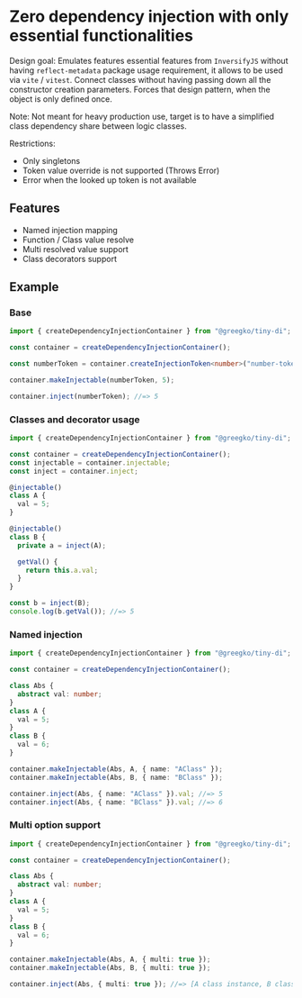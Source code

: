# Zero dependency injection with only essential functionalities

Design goal: Emulates features essential features from `InversifyJS` without having `reflect-metadata` package usage requirement, it allows to be used via `vite` / `vitest`. Connect classes without having passing down all the constructor creation parameters. Forces that design pattern, when the object is only defined once.

Note: Not meant for heavy production use, target is to have a simplified class dependency share between logic classes.

Restrictions:

- Only singletons
- Token value override is not supported (Throws Error)
- Error when the looked up token is not available

## Features

- Named injection mapping
- Function / Class value resolve
- Multi resolved value support
- Class decorators support

## Example

### Base

```ts
import { createDependencyInjectionContainer } from "@greegko/tiny-di";

const container = createDependencyInjectionContainer();

const numberToken = container.createInjectionToken<number>("number-token-name");

container.makeInjectable(numberToken, 5);

container.inject(numberToken); //=> 5
```

### Classes and decorator usage

```ts
import { createDependencyInjectionContainer } from "@greegko/tiny-di";

const container = createDependencyInjectionContainer();
const injectable = container.injectable;
const inject = container.inject;

@injectable()
class A {
  val = 5;
}

@injectable()
class B {
  private a = inject(A);

  getVal() {
    return this.a.val;
  }
}

const b = inject(B);
console.log(b.getVal()); //=> 5
```

### Named injection

```ts
import { createDependencyInjectionContainer } from "@greegko/tiny-di";

const container = createDependencyInjectionContainer();

class Abs {
  abstract val: number;
}
class A {
  val = 5;
}
class B {
  val = 6;
}

container.makeInjectable(Abs, A, { name: "AClass" });
container.makeInjectable(Abs, B, { name: "BClass" });

container.inject(Abs, { name: "AClass" }).val; //=> 5
container.inject(Abs, { name: "BClass" }).val; //=> 6
```

### Multi option support

```ts
import { createDependencyInjectionContainer } from "@greegko/tiny-di";

const container = createDependencyInjectionContainer();

class Abs {
  abstract val: number;
}
class A {
  val = 5;
}
class B {
  val = 6;
}

container.makeInjectable(Abs, A, { multi: true });
container.makeInjectable(Abs, B, { multi: true });

container.inject(Abs, { multi: true }); //=> [A class instance, B class instance]; Note: not class declarations!
```
